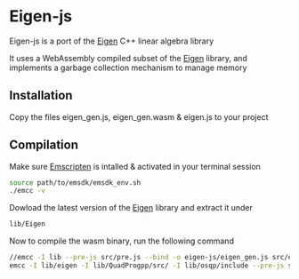 # Eigen-js

Eigen-js is a port of the [Eigen](https://eigen.tuxfamily.org/) C++ linear algebra library

It uses a WebAssembly compiled subset of the [Eigen](https://eigen.tuxfamily.org/) library, and implements a garbage collection mechanism to manage memory

## Installation

Copy the files eigen_gen.js, eigen_gen.wasm & eigen.js to your project

## Compilation

Make sure [Emscripten](https://emscripten.org/docs/getting_started/Tutorial.html) is intalled & activated in your terminal session

```bash
source path/to/emsdk/emsdk_env.sh
./emcc -v
```

Dowload the latest version of the [Eigen](https://eigen.tuxfamily.org/) library and extract it under

```bash
lib/Eigen
```

Now to compile the wasm binary, run the following command

```bash
//emcc -I lib --pre-js src/pre.js --bind -o eigen-js/eigen_gen.js src/embind.cc
emcc -I lib/eigen -I lib/QuadProgpp/src/ -I lib/osqp/include --pre-js src/pre.js --bind -o eigen-js eigen_gen.js src/embind.cc -Isrc ./lib/QuadProgpp/build/src/libquadprog.bc -Isrc ./lib/osqp/build/out libosqp.bc -s DISABLE_EXCEPTION_CATCHING=0 -s ASSERTIONS=0
```